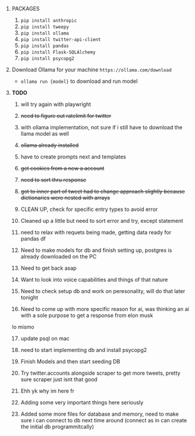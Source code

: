 1. PACKAGES
    1. `pip install anthropic`
    2. `pip install tweepy`
    3. `pip install ollama`
    4. `pip install twitter-api-client`
    5. `pip install pandas`
    6. `pip install Flask-SQLAlchemy`
    7. `pip install psycopg2 `

2. Download Ollama for your machine `https://ollama.com/download`
    - `ollama run {model}` to download and run model

3. **TODO** 

    1. will try again with playwright

    2. ~~need to figure out ratelimit for twitter~~

    3. with ollama implementation, not sure if i still have to download the llama model as well

    4. ~~ollama already installed~~

    5. have to create prompts next and templates

    6. ~~get cookies from a new a account~~ 

    7. ~~need to sort thru response~~

    8. ~~got to inner part of tweet  had to change approach slightly because dictionaries were nested with arrays~~

    9. CLEAN UP, check for specific entry types to avoid error 

    10. Cleaned up a little but need to sort error and try, except statement 

    11. need to relax with requets being made, getting data ready for pandas df

    12. Need to make models for db and finish setting up, postgres is already downloaded on the PC

    13. Need to get back asap

    14. Want to look into voice capabilities and things of that nature
    
    15. Need to check setup db and work on peresonality, will do that later tonight 

    16. Need to come up with more specific reason for ai, was thinking an ai with a sole purpose to get a response from elon musk

    lo mismo 

    17. update psql on mac 

    18. need to start implementing db and install psycopg2

    19. Finish Models and then start seeding DB

    20. Try twitter.accounts alongside scraper to get more tweets, pretty sure scraper just isnt that good

    21. Ehh yk why im here fr 

    22. Adding some very important things here seriously 

    23. Added some more files for database and memory, need to make sure i can connect to db next time around (connect as in can create the initial db programmitcally)





